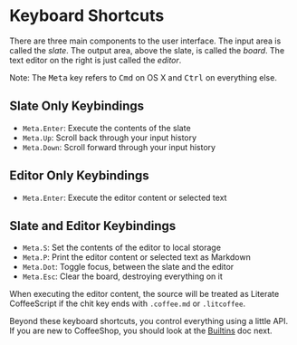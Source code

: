 # Keyboard Shortcuts

There are three main components to the user interface. The input area is
called the *slate*. The output area, above the slate, is called the *board*.
The text editor on the right is just called the *editor*.

Note: The <kbd>Meta</kbd> key refers to <kbd>Cmd</kbd> on OS X and
<kbd>Ctrl</kbd> on everything else.

## Slate Only Keybindings

- `Meta.Enter`: Execute the contents of the slate
- `Meta.Up`: Scroll back through your input history
- `Meta.Down`: Scroll forward through your input history

## Editor Only Keybindings

- `Meta.Enter`: Execute the editor content or selected text

## Slate and Editor Keybindings

- `Meta.S`: Set the contents of the editor to local storage
- `Meta.P`: Print the editor content or selected text as Markdown
- `Meta.Dot`: Toggle focus, between the slate and the editor
- `Meta.Esc`: Clear the board, destroying everything on it

When executing the editor content, the source will be treated as Literate
CoffeeScript if the chit key ends with `.coffee.md` or `.litcoffee`.

Beyond these keyboard shortcuts, you control everything using a little API. If
you are new to CoffeeShop, you should look at the [Builtins](/docs/builtins.md)
doc next.
